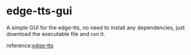 # edge-tts-gui
A simple GUI for the edge-tts, no need to install any dependencies, just download the executable file and run it.

reference:[edge-tts](https://github.com/rany2/edge-tts)